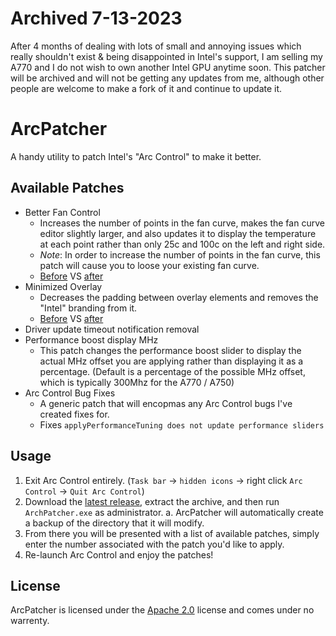 # Archived 7-13-2023
After 4 months of dealing with lots of small and annoying issues which really shouldn't exist & being disappointed in Intel's support, I am selling my A770 and I do not wish to own another Intel GPU anytime soon.
This patcher will be archived and will not be getting any updates from me, although other people are welcome to make a fork of it and continue to update it.

# ArcPatcher
A handy utility to patch Intel's "Arc Control" to make it better.

## Available Patches
 - Better Fan Control
	 - Increases the number of points in the fan curve, makes the fan curve editor slightly larger, and also updates it to display the temperature at each point rather than only 25c and 100c on the left and right side.
     - *Note*: In order to increase the number of points in the fan curve, this patch will cause you to loose your existing fan curve.
	 - [Before](https://github.com/BelleNottelling/ArcPatcher/blob/main/Screenshots/originalFanControl.png) VS [after](https://github.com/BelleNottelling/ArcPatcher/blob/main/Screenshots/betterFanControl.png) 
- Minimized Overlay
	- Decreases the padding between overlay elements and removes the "Intel" branding from it.
	- [Before](https://github.com/BelleNottelling/ArcPatcher/blob/main/Screenshots/originalOverlay.png) VS [after](https://github.com/BelleNottelling/ArcPatcher/blob/main/Screenshots/minimalOverlay.png)
- Driver update timeout notification removal
- Performance boost display MHz
    - This patch changes the performance boost slider to display the actual MHz offset you are applying rather than displaying it as a percentage. (Default is a percentage of the possible MHz offset, which is typically 300Mhz for the A770 / A750)
- Arc Control Bug Fixes
	- A generic patch that will encopmas any Arc Control bugs I've created fixes for.
	- Fixes `applyPerformanceTuning does not update performance sliders`


## Usage
1. Exit Arc Control entirely. (`Task bar` -> `hidden icons` -> right click `Arc Control` -> `Quit Arc Control`)
2. Download the [latest release](https://github.com/BelleNottelling/ArcPatcher/releases), extract the archive, and then run `ArchPatcher.exe` as administrator.
	a. ArcPatcher will automatically create a backup of the directory that it will modify. 
3. From there you will be presented with a list of available patches, simply enter the number associated with the patch you'd like to apply.
4. Re-launch Arc Control and enjoy the patches!

## License
ArcPatcher is licensed under the [Apache 2.0](https://github.com/BelleNottelling/ArcPatcher/blob/main/LICENSE) license and comes under no warrenty.
